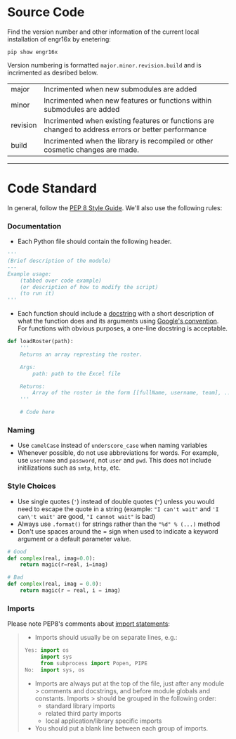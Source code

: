 # Source Code

Find the version number and other information of the current local installation of engr16x by enetering:

`pip show engr16x`

Version numbering is formatted `major.minor.revision.build` and is incrimented as desribed below.

|  |  |
| --- | --- |
| major | Incrimented when new submodules are added |
| minor | Incrimented when new features or functions within submodules are added |
| revision | Incrimented when existing features or functions are changed to address errors or better performance |
| build | Incrimented when the library is recompiled or other cosmetic changes are made. |

---

# Code Standard

In general, follow the [PEP 8 Style Guide](https://www.python.org/dev/peps/pep-0008/). We'll also use the following rules:

### Documentation

- Each Python file should contain the following header.

```python
'''
(Brief description of the module)
---
Example usage:
    (tabbed over code example)
    (or description of how to modify the script)
    (to run it)
'''
```

- Each function should include a [docstring](https://www.python.org/dev/peps/pep-0257/) with a short description of what the function does and its arguments using [Google's convention](https://google.github.io/styleguide/pyguide.html?showone=Comments#Comments). For functions with obvious purposes, a one-line docstring is acceptable.

```python
def loadRoster(path):
    '''
    Returns an array represting the roster.

    Args:
        path: path to the Excel file

    Returns:
        Array of the roster in the form [[fullName, username, team], ...]
    '''

    # Code here
```

### Naming

- Use `camelCase` instead of `underscore_case` when naming variables
- Whenever possible, do not use abbreviations for words. For example, use `username` and `password`, not `user` and `pwd`. This does not include initilizations such as `smtp`, `http`, etc.

### Style Choices

- Use single quotes (`'`) instead of double quotes (`"`) unless you would need to escape the quote in a string (example: `"I can't wait"` and `'I can\'t wait'` are good, `"I cannot wait"` is bad)
- Always use `.format()` for strings rather than the `"%d" % (...)` method
- Don't use spaces around the = sign when used to indicate a keyword argument or a default parameter value.

```python
# Good
def complex(real, imag=0.0):
    return magic(r=real, i=imag)

# Bad
def complex(real, imag = 0.0):
    return magic(r = real, i = imag)
```

### Imports

Please note PEP8's comments about [import statements](https://www.python.org/dev/peps/pep-0008/#id23):

> - Imports should usually be on separate lines, e.g.:
>
> ```python
> Yes: import os
>      import sys
>      from subprocess import Popen, PIPE
> No:  import sys, os
> ```
>
> - Imports are always put at the top of the file, just after any module > comments and docstrings, and before module globals and constants. Imports > should be grouped in the following order:
>   - standard library imports
>   - related third party imports
>   - local application/library specific imports
> - You should put a blank line between each group of imports.
